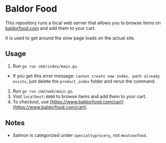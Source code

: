# Baldor Food

This repository runs a local web server that allows you to browse items on
[baldorfood.com](https://www.baldorfood.com/) and add them to your cart.

It is used to get around the slow page loads on the actual site.

## Usage

1. Run `go run cmd/index/main.go`.
  - If you get this error message: `cannot create new index, path already
    exists`, just delete the `product_index` folder and rerun the command.
2. Run `go run cmd/web/main.go`.
3. Visit `localhost:8080` to browse items and add them to your cart.
4. To checkout, use [https://www.baldorfood.com/cart](https://www.baldorfood.com/cart).

## Notes

- Salmon is categorized under `specialtygrocery`, not `meatseafood`.
